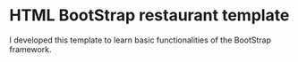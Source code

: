 # HTML BootStrap restaurant template
I developed this template to learn basic functionalities of the BootStrap framework.
